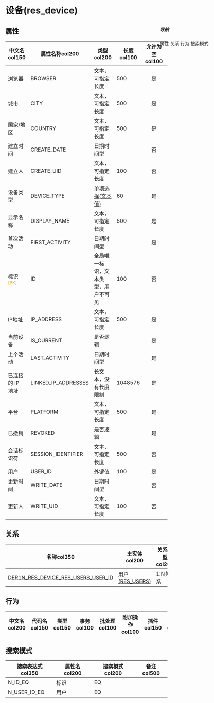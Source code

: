 # 设备(res_device)  <!-- {docsify-ignore-all} -->


## 属性
|    中文名col150 | 属性名称col200           | 类型col200     | 长度col100    |允许为空col100    |  备注col500  |
| --------   |------------| -----  | -----  | :----: | -------- |
|浏览器|BROWSER|文本，可指定长度|500|是||
|城市|CITY|文本，可指定长度|500|是||
|国家/地区|COUNTRY|文本，可指定长度|500|是||
|建立时间|CREATE_DATE|日期时间型||否||
|建立人|CREATE_UID|文本，可指定长度|100|否||
|设备类型|DEVICE_TYPE|[单项选择(文本值)](index/dictionary_index#res_device_device_type "设备类型")|60|是||
|显示名称|DISPLAY_NAME|文本，可指定长度|500|是||
|首次活动|FIRST_ACTIVITY|日期时间型||是||
|标识<sup class="footnote-symbol"><font color=orange>[PK]</font></sup>|ID|全局唯一标识，文本类型，用户不可见|100|否||
|IP地址|IP_ADDRESS|文本，可指定长度|500|是||
|当前设备|IS_CURRENT|是否逻辑||是||
|上个活动|LAST_ACTIVITY|日期时间型||是||
|已连接的 IP 地址|LINKED_IP_ADDRESSES|长文本，没有长度限制|1048576|是||
|平台|PLATFORM|文本，可指定长度|500|是||
|已撤销|REVOKED|是否逻辑||是||
|会话标识符|SESSION_IDENTIFIER|文本，可指定长度|500|否||
|用户|USER_ID|外键值|100|是||
|更新时间|WRITE_DATE|日期时间型||否||
|更新人|WRITE_UID|文本，可指定长度|100|否||


## 关系

<el-row>
<el-tabs v-model="show_der">
<el-tab-pane label="从关系" name="minor">

|  名称col350   | 主实体col200   | 关系类型col200   |    备注col500  |
| -------- |---------- |-----------|----- |
|[DER1N_RES_DEVICE_RES_USERS_USER_ID](der/DER1N_RES_DEVICE_RES_USERS_USER_ID)|[用户(RES_USERS)](module/base/res_users)|1:N关系||

</el-tab-pane>
</el-tabs>
</el-row>

## 行为
| 中文名col200    | 代码名col150    | 类型col150    | 事务col100   | 批处理col100   | 附加操作col100  | 插件col150    |  备注col300  |
| -------- |---------- |----------- |:----:|:----:|---------| ----- | ----- |

## 搜索模式
|   搜索表达式col350   |    属性名col200    |    搜索模式col200        |备注col500  |
| -------- |------------|------------|------|
|N_ID_EQ|标识|EQ||
|N_USER_ID_EQ|用户|EQ||

<div style="display: block; overflow: hidden; position: fixed; top: 140px; right: 100px;">

##### 导航
<el-anchor >
<el-anchor-link :href="`#/module/base/res_device?id=属性`">
  属性
</el-anchor-link>
<el-anchor-link :href="`#/module/base/res_device?id=关系`">
  关系
</el-anchor-link>
<el-anchor-link :href="`#/module/base/res_device?id=行为`">
  行为
</el-anchor-link>
<el-anchor-link :href="`#/module/base/res_device?id=搜索模式`">
  搜索模式
</el-anchor-link>
</el-anchor>
</div>

<script>
 const { createApp } = Vue
  createApp({
    data() {
      return {
show_der:'minor',


      }
    },
    methods: {
    }
  }).use(ElementPlus).mount('#app')
</script>